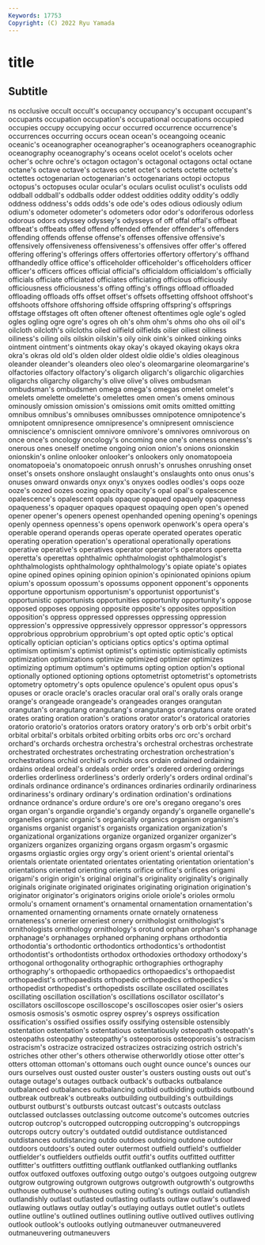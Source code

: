 ```yaml
---
Keywords: 17753
Copyright: (C) 2022 Ryu Yamada
---
```



# title

## Subtitle
ns occlusive occult occult's occupancy occupancy's occupant occupant's occupants
occupation occupation's occupational occupations occupied occupies occupy occupying occur occurred
occurrence occurrence's occurrences occurring occurs ocean ocean's oceangoing oceanic oceanic's
oceanographer oceanographer's oceanographers oceanographic oceanography oceanography's oceans ocelot ocelot's ocelots
ocher ocher's ochre ochre's octagon octagon's octagonal octagons octal octane
octane's octave octave's octaves octet octet's octets octette octette's octettes
octogenarian octogenarian's octogenarians octopi octopus octopus's octopuses ocular ocular's oculars
oculist oculist's oculists odd oddball oddball's oddballs odder oddest oddities
oddity oddity's oddly oddness oddness's odds odds's ode ode's odes
odious odiously odium odium's odometer odometer's odometers odor odor's odoriferous
odorless odorous odors odyssey odyssey's odysseys of off offal offal's
offbeat offbeat's offbeats offed offend offended offender offender's offenders offending
offends offense offense's offenses offensive offensive's offensively offensiveness offensiveness's offensives
offer offer's offered offering offering's offerings offers offertories offertory offertory's
offhand offhandedly office office's officeholder officeholder's officeholders officer officer's officers
offices official official's officialdom officialdom's officially officials officiate officiated officiates
officiating officious officiously officiousness officiousness's offing offing's offings offload offloaded
offloading offloads offs offset offset's offsets offsetting offshoot offshoot's offshoots
offshore offshoring offside offspring offspring's offsprings offstage offstages oft often
oftener oftenest oftentimes ogle ogle's ogled ogles ogling ogre ogre's
ogres oh oh's ohm ohm's ohms oho ohs oil oil's
oilcloth oilcloth's oilcloths oiled oilfield oilfields oilier oiliest oiliness oiliness's
oiling oils oilskin oilskin's oily oink oink's oinked oinking oinks
ointment ointment's ointments okay okay's okayed okaying okays okra okra's
okras old old's olden older oldest oldie oldie's oldies oleaginous
oleander oleander's oleanders oleo oleo's oleomargarine oleomargarine's olfactories olfactory olfactory's
oligarch oligarch's oligarchic oligarchies oligarchs oligarchy oligarchy's olive olive's olives
ombudsman ombudsman's ombudsmen omega omega's omegas omelet omelet's omelets omelette
omelette's omelettes omen omen's omens ominous ominously omission omission's omissions
omit omits omitted omitting omnibus omnibus's omnibuses omnibusses omnipotence omnipotence's
omnipotent omnipresence omnipresence's omnipresent omniscience omniscience's omniscient omnivore omnivore's omnivores
omnivorous on once once's oncology oncology's oncoming one one's oneness
oneness's onerous ones oneself onetime ongoing onion onion's onions onionskin
onionskin's online onlooker onlooker's onlookers only onomatopoeia onomatopoeia's onomatopoeic onrush
onrush's onrushes onrushing onset onset's onsets onshore onslaught onslaught's onslaughts
onto onus onus's onuses onward onwards onyx onyx's onyxes oodles
oodles's oops ooze ooze's oozed oozes oozing opacity opacity's opal
opal's opalescence opalescence's opalescent opals opaque opaqued opaquely opaqueness opaqueness's
opaquer opaques opaquest opaquing open open's opened opener opener's openers
openest openhanded opening opening's openings openly openness openness's opens openwork
openwork's opera opera's operable operand operands operas operate operated operates
operatic operating operation operation's operational operationally operations operative operative's operatives
operator operator's operators operetta operetta's operettas ophthalmic ophthalmologist ophthalmologist's ophthalmologists
ophthalmology ophthalmology's opiate opiate's opiates opine opined opines opining opinion
opinion's opinionated opinions opium opium's opossum opossum's opossums opponent opponent's
opponents opportune opportunism opportunism's opportunist opportunist's opportunistic opportunists opportunities opportunity
opportunity's oppose opposed opposes opposing opposite opposite's opposites opposition opposition's
oppress oppressed oppresses oppressing oppression oppression's oppressive oppressively oppressor oppressor's
oppressors opprobrious opprobrium opprobrium's opt opted optic optic's optical optically
optician optician's opticians optics optics's optima optimal optimism optimism's optimist
optimist's optimistic optimistically optimists optimization optimizations optimize optimized optimizer optimizes
optimizing optimum optimum's optimums opting option option's optional optionally optioned
optioning options optometrist optometrist's optometrists optometry optometry's opts opulence opulence's
opulent opus opus's opuses or oracle oracle's oracles oracular oral
oral's orally orals orange orange's orangeade orangeade's orangeades oranges orangutan
orangutan's orangutang orangutang's orangutangs orangutans orate orated orates orating oration
oration's orations orator orator's oratorical oratories oratorio oratorio's oratorios orators
oratory oratory's orb orb's orbit orbit's orbital orbital's orbitals orbited
orbiting orbits orbs orc orc's orchard orchard's orchards orchestra orchestra's
orchestral orchestras orchestrate orchestrated orchestrates orchestrating orchestration orchestration's orchestrations orchid
orchid's orchids orcs ordain ordained ordaining ordains ordeal ordeal's ordeals
order order's ordered ordering orderings orderlies orderliness orderliness's orderly orderly's
orders ordinal ordinal's ordinals ordinance ordinance's ordinances ordinaries ordinarily ordinariness
ordinariness's ordinary ordinary's ordination ordination's ordinations ordnance ordnance's ordure ordure's
ore ore's oregano oregano's ores organ organ's organdie organdie's organdy
organdy's organelle organelle's organelles organic organic's organically organics organism organism's
organisms organist organist's organists organization organization's organizational organizations organize organized
organizer organizer's organizers organizes organizing organs orgasm orgasm's orgasmic orgasms
orgiastic orgies orgy orgy's orient orient's oriental oriental's orientals orientate
orientated orientates orientating orientation orientation's orientations oriented orienting orients orifice
orifice's orifices origami origami's origin origin's original original's originality originality's
originally originals originate originated originates originating origination origination's originator originator's
originators origins oriole oriole's orioles ormolu ormolu's ornament ornament's ornamental
ornamentation ornamentation's ornamented ornamenting ornaments ornate ornately ornateness ornateness's ornerier
orneriest ornery ornithologist ornithologist's ornithologists ornithology ornithology's orotund orphan orphan's
orphanage orphanage's orphanages orphaned orphaning orphans orthodontia orthodontia's orthodontic orthodontics
orthodontics's orthodontist orthodontist's orthodontists orthodox orthodoxies orthodoxy orthodoxy's orthogonal orthogonality
orthographic orthographies orthography orthography's orthopaedic orthopaedics orthopaedics's orthopaedist orthopaedist's orthopaedists
orthopedic orthopedics orthopedics's orthopedist orthopedist's orthopedists oscillate oscillated oscillates oscillating
oscillation oscillation's oscillations oscillator oscillator's oscillators oscilloscope oscilloscope's oscilloscopes osier
osier's osiers osmosis osmosis's osmotic osprey osprey's ospreys ossification ossification's
ossified ossifies ossify ossifying ostensible ostensibly ostentation ostentation's ostentatious ostentatiously
osteopath osteopath's osteopaths osteopathy osteopathy's osteoporosis osteoporosis's ostracism ostracism's ostracize
ostracized ostracizes ostracizing ostrich ostrich's ostriches other other's others otherwise
otherworldly otiose otter otter's otters ottoman ottoman's ottomans ouch ought
ounce ounce's ounces our ours ourselves oust ousted ouster ouster's
ousters ousting ousts out out's outage outage's outages outback outback's
outbacks outbalance outbalanced outbalances outbalancing outbid outbidding outbids outbound outbreak
outbreak's outbreaks outbuilding outbuilding's outbuildings outburst outburst's outbursts outcast outcast's
outcasts outclass outclassed outclasses outclassing outcome outcome's outcomes outcries outcrop
outcrop's outcropped outcropping outcropping's outcroppings outcrops outcry outcry's outdated outdid
outdistance outdistanced outdistances outdistancing outdo outdoes outdoing outdone outdoor outdoors
outdoors's outed outer outermost outfield outfield's outfielder outfielder's outfielders outfields
outfit outfit's outfits outfitted outfitter outfitter's outfitters outfitting outflank outflanked
outflanking outflanks outfox outfoxed outfoxes outfoxing outgo outgo's outgoes outgoing
outgrew outgrow outgrowing outgrown outgrows outgrowth outgrowth's outgrowths outhouse outhouse's
outhouses outing outing's outings outlaid outlandish outlandishly outlast outlasted outlasting
outlasts outlaw outlaw's outlawed outlawing outlaws outlay outlay's outlaying outlays
outlet outlet's outlets outline outline's outlined outlines outlining outlive outlived
outlives outliving outlook outlook's outlooks outlying outmaneuver outmaneuvered outmaneuvering outmaneuvers
